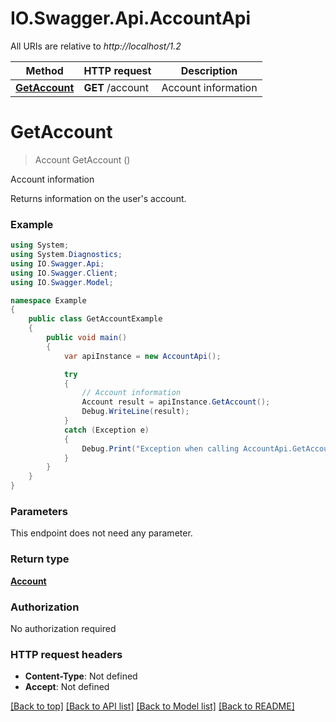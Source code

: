 # IO.Swagger.Api.AccountApi

All URIs are relative to *http://localhost/1.2*

Method | HTTP request | Description
------------- | ------------- | -------------
[**GetAccount**](AccountApi.md#getaccount) | **GET** /account | Account information


<a name="getaccount"></a>
# **GetAccount**
> Account GetAccount ()

Account information

Returns information on the user's account.

### Example
```csharp
using System;
using System.Diagnostics;
using IO.Swagger.Api;
using IO.Swagger.Client;
using IO.Swagger.Model;

namespace Example
{
    public class GetAccountExample
    {
        public void main()
        {
            var apiInstance = new AccountApi();

            try
            {
                // Account information
                Account result = apiInstance.GetAccount();
                Debug.WriteLine(result);
            }
            catch (Exception e)
            {
                Debug.Print("Exception when calling AccountApi.GetAccount: " + e.Message );
            }
        }
    }
}
```

### Parameters
This endpoint does not need any parameter.

### Return type

[**Account**](Account.md)

### Authorization

No authorization required

### HTTP request headers

 - **Content-Type**: Not defined
 - **Accept**: Not defined

[[Back to top]](#) [[Back to API list]](../README.md#documentation-for-api-endpoints) [[Back to Model list]](../README.md#documentation-for-models) [[Back to README]](../README.md)

